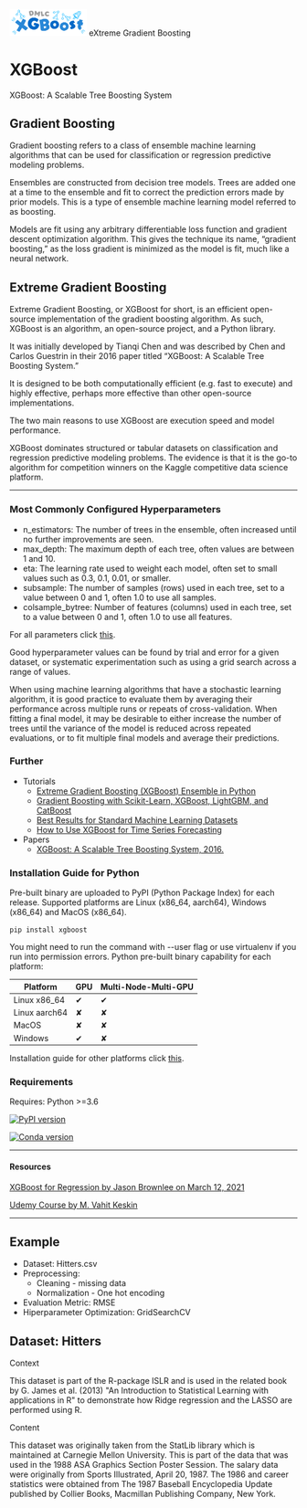 <img src=https://raw.githubusercontent.com/dmlc/dmlc.github.io/master/img/logo-m/xgboost.png width=135/>  eXtreme Gradient Boosting

# XGBoost
XGBoost: A Scalable Tree Boosting System

## Gradient Boosting
Gradient boosting refers to a class of ensemble machine learning algorithms that can be used for classification or regression predictive modeling problems.

Ensembles are constructed from decision tree models. Trees are added one at a time to the ensemble and fit to correct the prediction errors made by prior models. This is a type of ensemble machine learning model referred to as boosting.

Models are fit using any arbitrary differentiable loss function and gradient descent optimization algorithm. This gives the technique its name, “gradient boosting,” as the loss gradient is minimized as the model is fit, much like a neural network.

## Extreme Gradient Boosting
Extreme Gradient Boosting, or XGBoost for short, is an efficient open-source implementation of the gradient boosting algorithm. As such, XGBoost is an algorithm, an open-source project, and a Python library.

It was initially developed by Tianqi Chen and was described by Chen and Carlos Guestrin in their 2016 paper titled “XGBoost: A Scalable Tree Boosting System.”

It is designed to be both computationally efficient (e.g. fast to execute) and highly effective, perhaps more effective than other open-source implementations.

The two main reasons to use XGBoost are execution speed and model performance.

XGBoost dominates structured or tabular datasets on classification and regression predictive modeling problems. The evidence is that it is the go-to algorithm for competition winners on the Kaggle competitive data science platform.

-------
### Most Commonly Configured Hyperparameters
- n_estimators: The number of trees in the ensemble, often increased until no further improvements are seen.
- max_depth: The maximum depth of each tree, often values are between 1 and 10.
- eta: The learning rate used to weight each model, often set to small values such as 0.3, 0.1, 0.01, or smaller.
- subsample: The number of samples (rows) used in each tree, set to a value between 0 and 1, often 1.0 to use all samples.
- colsample_bytree: Number of features (columns) used in each tree, set to a value between 0 and 1, often 1.0 to use all features.

For all parameters click [this](https://xgboost.readthedocs.io/en/latest/parameter.html).

Good hyperparameter values can be found by trial and error for a given dataset, or systematic experimentation such as using a grid search across a range of values.

When using machine learning algorithms that have a stochastic learning algorithm, it is good practice to evaluate them by averaging their performance across multiple runs or repeats of cross-validation. When fitting a final model, it may be desirable to either increase the number of trees until the variance of the model is reduced across repeated evaluations, or to fit multiple final models and average their predictions.

### Further

- Tutorials
  - [Extreme Gradient Boosting (XGBoost) Ensemble in Python](https://machinelearningmastery.com/extreme-gradient-boosting-ensemble-in-python/)
  - [Gradient Boosting with Scikit-Learn, XGBoost, LightGBM, and CatBoost](https://machinelearningmastery.com/gradient-boosting-with-scikit-learn-xgboost-lightgbm-and-catboost/)
  - [Best Results for Standard Machine Learning Datasets](https://machinelearningmastery.com/results-for-standard-classification-and-regression-machine-learning-datasets/)
  - [How to Use XGBoost for Time Series Forecasting](https://machinelearningmastery.com/xgboost-for-time-series-forecasting/)
- Papers
  - [XGBoost: A Scalable Tree Boosting System, 2016.](https://arxiv.org/abs/1603.02754)


### Installation Guide for Python
Pre-built binary are uploaded to PyPI (Python Package Index) for each release. Supported platforms are Linux (x86_64, aarch64), Windows (x86_64) and MacOS (x86_64).

```
pip install xgboost
```
You might need to run the command with --user flag or use virtualenv if you run into permission errors. Python pre-built binary capability for each platform:

| Platform | GPU | Multi-Node-Multi-GPU |
| ------------- | ------------- | ------------- |
| Linux x86_64  | ✔ | ✔ |
| Linux aarch64  | ✘ | ✘ |
| MacOS  | ✘ | ✘ |
| Windows  | ✔ | ✘ |

Installation guide for other platforms click [this](https://xgboost.readthedocs.io/en/latest/install.html).

### Requirements
Requires: Python >=3.6

[![PyPI version](https://badge.fury.io/py/xgboost.svg)](https://pypi.python.org/pypi/xgboost/)

[![Conda version](https://img.shields.io/conda/vn/conda-forge/py-xgboost.svg)](https://anaconda.org/conda-forge/py-xgboost)

-------
#### Resources 
[XGBoost for Regression by Jason Brownlee on March 12, 2021](https://machinelearningmastery.com/xgboost-for-regression/)

[Udemy Course by M. Vahit Keskin](https://www.udemy.com/course/python-egitimi/) 

-------
## Example
- Dataset: Hitters.csv
 - Preprocessing: 
   - Cleaning - missing data
   - Normalization - One hot encoding
 - Evaluation Metric: RMSE
 - Hiperparameter Optimization: GridSearchCV

## Dataset: Hitters
Context

This dataset is part of the R-package ISLR and is used in the related book by G. James et al. (2013) "An Introduction to Statistical Learning with applications in R" to demonstrate how Ridge regression and the LASSO are performed using R.

Content

This dataset was originally taken from the StatLib library which is maintained at Carnegie Mellon University. This is part of the data that was used in the 1988 ASA Graphics Section Poster Session. The salary data were originally from Sports Illustrated, April 20, 1987. The 1986 and career statistics were obtained from The 1987 Baseball Encyclopedia Update published by Collier Books, Macmillan Publishing Company, New York.
